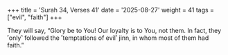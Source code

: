 +++
title = 'Surah 34, Verses 41'
date = '2025-08-27'
weight = 41
tags = ["evil", "faith"]
+++

They will say, “Glory be to You! Our loyalty is to You, not them. In fact, they ˹only˺ followed the ˹temptations of evil˺ jinn, in whom most of them had faith.”